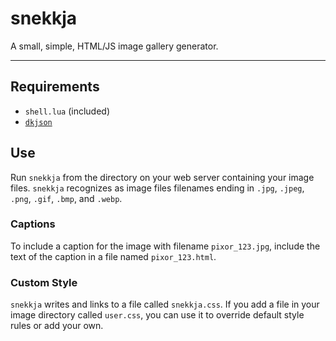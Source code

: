 # snekkja
A small, simple, HTML/JS image gallery generator.

-----

## Requirements
  * `shell.lua` (included)
  * [`dkjson`](http://dkolf.de/src/dkjson-lua.fsl/home)

## Use

Run `snekkja` from the directory on your web server containing your image
files. `snekkja` recognizes as image files filenames ending in `.jpg`, `.jpeg`,
`.png`, `.gif`, `.bmp`, and `.webp`.

### Captions

To include a caption for the image with filename `pixor_123.jpg`, include
the text of the caption in a file named `pixor_123.html`.

### Custom Style

`snekkja` writes and links to a file called `snekkja.css`. If you add a
file in your image directory called `user.css`, you can use it to override
default style rules or add your own.
